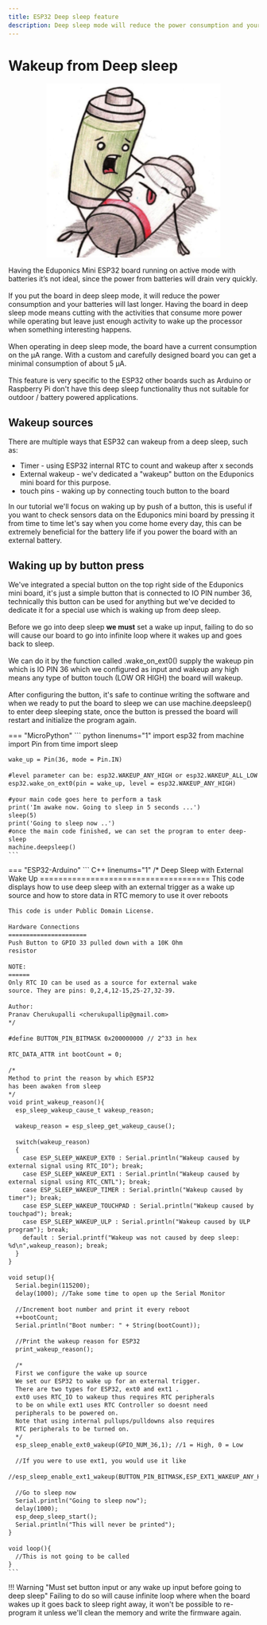 ```yaml
---
title: ESP32 Deep sleep feature
description: Deep sleep mode will reduce the power consumption and your batteries will last longer. Having the ESP board in deep sleep mode means cutting with the activities that consume more power while operating but leave just enough activity to wake up the processor when something interesting happens.
---
```


# Wakeup from Deep sleep

<p align="center">
  <img src="/images/kits/eduponics_mini/drained_battery_illustration.jpeg" width="350px" alt="drained battery low power">
</p>

Having the Eduponics Mini ESP32 board running on active mode with batteries it’s not ideal, since the power from batteries will drain very quickly.
<br/><br/>
If you put the board in deep sleep mode, it will reduce the power consumption and your batteries will last longer. Having the board in deep sleep mode means cutting with the activities that consume more power while operating but leave just enough activity to wake up the processor when something interesting happens.
<br/><br/>
When operating in deep sleep mode, the board have a current consumption on the μA range. With a custom and carefully designed board you can get a minimal consumption of about 5 μA.
<br/><br/>
This feature is very specific to the ESP32 other boards such as Arduino or Raspberry Pi don't have this deep sleep functionality thus not suitable for outdoor / battery powered applications.

## Wakeup sources

There are multiple ways that ESP32 can wakeup from a deep sleep, such as:

* Timer - using ESP32 internal RTC to count and wakeup after x seconds
* External wakeup - we'v dedicated a "wakeup" button on the Eduponics mini board for this purpose.
* touch pins - waking up by connecting touch button to the board

In our tutorial we'll focus on waking up by push of a button, this is useful if you want to check sensors data on the Eduponics mini board by pressing it from time to time let's say when you come home every day, this can be extremely beneficial for the battery life if you power the board with an external battery.

## Waking up by button press

We've integrated a special button on the top right side of the Eduponics mini board, it's just a simple button that is connected to IO PIN number 36, technically this button can be used for anything but we've decided to dedicate it for a special use which is waking up from deep sleep.
<br/><br/>
Before we go into deep sleep <b>we must</b> set a wake up input, failing to do so will cause our board to go into infinite loop where it wakes up and goes back to sleep.
<br/><br/>
We can do it by the function called .wake_on_ext0() supply the wakeup pin which is IO PIN 36 which we configured as input and wakeup any high means any type of button touch (LOW OR HIGH) the board will wakeup.
<br/><br/>
After configuring the button, it's safe to continue writing the software and when we ready to put the board to sleep we can use machine.deepsleep() to enter deep sleeping state, once the button is pressed the board will restart and initialize the program again.

=== "MicroPython"
    ``` python linenums="1"
    import esp32
    from machine import Pin
    from time import sleep

    wake_up = Pin(36, mode = Pin.IN)

    #level parameter can be: esp32.WAKEUP_ANY_HIGH or esp32.WAKEUP_ALL_LOW
    esp32.wake_on_ext0(pin = wake_up, level = esp32.WAKEUP_ANY_HIGH)

    #your main code goes here to perform a task
    print('Im awake now. Going to sleep in 5 seconds ...')
    sleep(5)
    print('Going to sleep now ..')
    #once the main code finished, we can set the program to enter deep-sleep
    machine.deepsleep()
    ```
=== "ESP32-Arduino"
    ``` C++ linenums="1"
    /*
    Deep Sleep with External Wake Up
    =====================================
    This code displays how to use deep sleep with
    an external trigger as a wake up source and how
    to store data in RTC memory to use it over reboots

    This code is under Public Domain License.

    Hardware Connections
    ======================
    Push Button to GPIO 33 pulled down with a 10K Ohm
    resistor

    NOTE:
    ======
    Only RTC IO can be used as a source for external wake
    source. They are pins: 0,2,4,12-15,25-27,32-39.

    Author:
    Pranav Cherukupalli <cherukupallip@gmail.com>
    */

    #define BUTTON_PIN_BITMASK 0x200000000 // 2^33 in hex

    RTC_DATA_ATTR int bootCount = 0;

    /*
    Method to print the reason by which ESP32
    has been awaken from sleep
    */
    void print_wakeup_reason(){
      esp_sleep_wakeup_cause_t wakeup_reason;

      wakeup_reason = esp_sleep_get_wakeup_cause();

      switch(wakeup_reason)
      {
        case ESP_SLEEP_WAKEUP_EXT0 : Serial.println("Wakeup caused by external signal using RTC_IO"); break;
        case ESP_SLEEP_WAKEUP_EXT1 : Serial.println("Wakeup caused by external signal using RTC_CNTL"); break;
        case ESP_SLEEP_WAKEUP_TIMER : Serial.println("Wakeup caused by timer"); break;
        case ESP_SLEEP_WAKEUP_TOUCHPAD : Serial.println("Wakeup caused by touchpad"); break;
        case ESP_SLEEP_WAKEUP_ULP : Serial.println("Wakeup caused by ULP program"); break;
        default : Serial.printf("Wakeup was not caused by deep sleep: %d\n",wakeup_reason); break;
      }
    }

    void setup(){
      Serial.begin(115200);
      delay(1000); //Take some time to open up the Serial Monitor

      //Increment boot number and print it every reboot
      ++bootCount;
      Serial.println("Boot number: " + String(bootCount));

      //Print the wakeup reason for ESP32
      print_wakeup_reason();

      /*
      First we configure the wake up source
      We set our ESP32 to wake up for an external trigger.
      There are two types for ESP32, ext0 and ext1 .
      ext0 uses RTC_IO to wakeup thus requires RTC peripherals
      to be on while ext1 uses RTC Controller so doesnt need
      peripherals to be powered on.
      Note that using internal pullups/pulldowns also requires
      RTC peripherals to be turned on.
      */
      esp_sleep_enable_ext0_wakeup(GPIO_NUM_36,1); //1 = High, 0 = Low

      //If you were to use ext1, you would use it like
      //esp_sleep_enable_ext1_wakeup(BUTTON_PIN_BITMASK,ESP_EXT1_WAKEUP_ANY_HIGH);

      //Go to sleep now
      Serial.println("Going to sleep now");
      delay(1000);
      esp_deep_sleep_start();
      Serial.println("This will never be printed");
    }

    void loop(){
      //This is not going to be called
    }
    ```


!!! Warning "Must set button input or any wake up input before going to deep sleep"
    Failing to do so will cause infinite loop where when the board wakes up it goes back to sleep right away, it won't be possible to re-program it unless we'll clean the memory and write the firmware again.
